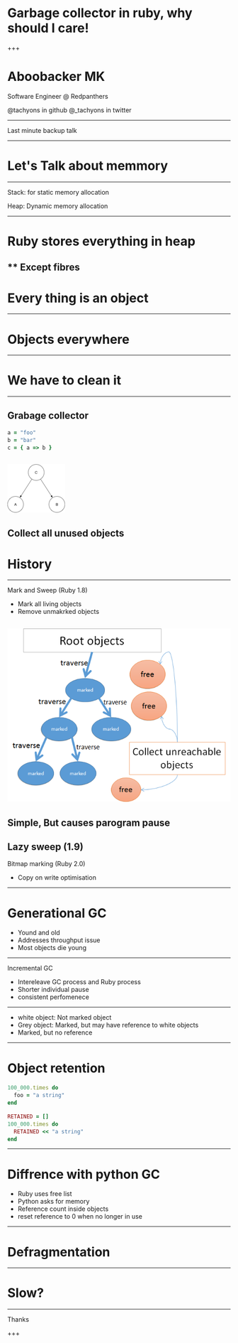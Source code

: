 # Garbage collector in ruby, why should I care!


+++

# Aboobacker MK

Software Engineer @ Redpanthers

@tachyons in github
@_tachyons in twitter

---

Last minute backup talk

---

# Let's Talk about memmory

---

Stack: for static memory allocation

Heap: Dynamic memory allocation

---

# Ruby stores everything in heap

** Except fibres
---

# Every thing is an object

---

# Objects everywhere

---

# We have to clean it
---

Grabage collector
---


```ruby
a = "foo"
b = "bar"
c = { a => b }
```

![image](images/root.png)
---
Collect all unused objects
---
# History
---
Mark and Sweep (Ruby 1.8)

* Mark all living objects
* Remove unmakrked objects 

![mark](images/msweep.png)
---
Simple, But causes parogram pause
---
Lazy sweep (1.9)
---

Bitmap marking (Ruby 2.0)

* Copy on write optimisation

---

# Generational GC

* Yound and old
* Addresses throughput issue
* Most objects die young

---

Incremental GC

* Intereleave GC process and Ruby process
* Shorter individual pause
* consistent perfomenece

---
* white object: Not marked object
* Grey object: Marked, but may have reference to white objects
* Marked, but no reference

---
# Object retention
```ruby
100_000.times do
  foo = "a string"
end
```

```ruby
RETAINED = []
100_000.times do
  RETAINED << "a string"
end

```
---

# Diffrence with python GC

* Ruby uses free list
* Python asks for memory
* Reference count inside objects
* reset reference to 0 when no longer in use

---
# Defragmentation

---
# Slow?

---

Thanks

+++

